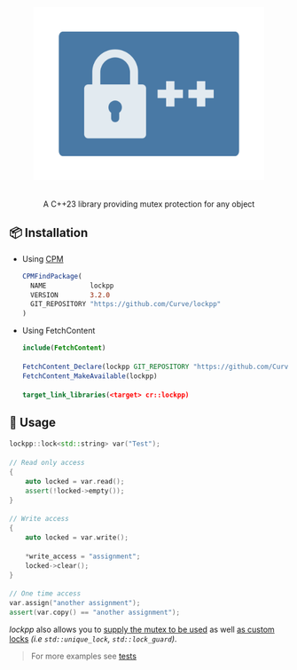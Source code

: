 <div align="center"> 
    <img src="assets/logo.svg" height=312>
</div>

<br/>

<p align="center">
    A C++23 library providing mutex protection for any object
</p>

## 📦 Installation

* Using [CPM](https://github.com/cpm-cmake/CPM.cmake)
  ```cmake
  CPMFindPackage(
    NAME           lockpp
    VERSION        3.2.0
    GIT_REPOSITORY "https://github.com/Curve/lockpp"
  )
  ```

* Using FetchContent
  ```cmake
  include(FetchContent)

  FetchContent_Declare(lockpp GIT_REPOSITORY "https://github.com/Curve/lockpp" GIT_TAG v3.2.0)
  FetchContent_MakeAvailable(lockpp)

  target_link_libraries(<target> cr::lockpp)
  ```

## 📃 Usage

```cpp
lockpp::lock<std::string> var("Test");

// Read only access
{
    auto locked = var.read();
    assert(!locked->empty());
}

// Write access
{
    auto locked = var.write();

    *write_access = "assignment";
    locked->clear();
}

// One time access
var.assign("another assignment");
assert(var.copy() == "another assignment");
```

_lockpp_ also allows you to [supply the mutex to be used](tests/custom-mutex.cpp) as well [as custom locks](tests/custom-lock.cpp) _(i.e `std::unique_lock`, `std::lock_guard`)_.

> For more examples see [tests](tests)
